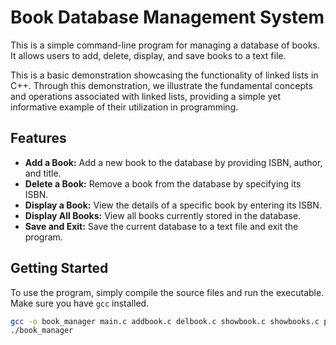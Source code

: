 # Book Database Management System

This is a simple command-line program for managing a database of books. It allows users to add, delete, display, and save books to a text file.

This is a basic demonstration showcasing the functionality of linked lists in C++. Through this demonstration, we illustrate the fundamental concepts and operations associated with linked lists, providing a simple yet informative example of their utilization in programming.

## Features

- **Add a Book:** Add a new book to the database by providing ISBN, author, and title.
- **Delete a Book:** Remove a book from the database by specifying its ISBN.
- **Display a Book:** View the details of a specific book by entering its ISBN.
- **Display All Books:** View all books currently stored in the database.
- **Save and Exit:** Save the current database to a text file and exit the program.

## Getting Started

To use the program, simply compile the source files and run the executable. Make sure you have `gcc` installed.

```bash
gcc -o book_manager main.c addbook.c delbook.c showbook.c showbooks.c poplist.c menu.c
./book_manager

